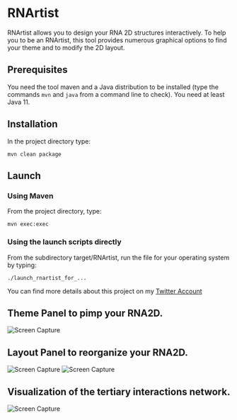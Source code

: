 RNArtist
=========

RNArtist allows you to design your RNA 2D structures interactively. To help you to be an RNArtist, this tool provides numerous graphical options to find your theme and to modify the 2D layout.

## Prerequisites
You need the tool maven and a Java distribution to be installed (type the commands ```mvn``` and ```java``` from a command line to check). You need at least Java 11.

## Installation

In the project directory type: 

```
mvn clean package
```

## Launch

### Using Maven

From the project directory, type:

```
mvn exec:exec
```

### Using the launch scripts directly

From the subdirectory target/RNArtist, run the file for your operating system by typing: 

```./launch_rnartist_for_...```

You can find more details about this project on my [Twitter Account](https://twitter.com/rnartist_app)

## Theme Panel to pimp your RNA2D.
![Screen Capture](media/Capture%20d’écran%202020-05-08%20à%2016.13.13.png)

## Layout Panel to reorganize your RNA2D.
![Screen Capture](media/Capture%20d’écran%202020-05-08%20à%2016.17.23.png)
![Screen Capture](media/JunctionKnob.png)

## Visualization of the tertiary interactions network.
![Screen Capture](media/Capture%20d’écran%202020-05-13%20à%2015.34.20.png)


